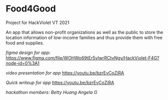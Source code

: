 # Food4Good
Project for HackViolet VT 2021

An app that allows non-profit organizations as well as the public to store the location information of low-income families and thus provide them with free food and supplies.

*figma design for app:*
https://www.figma.com/file/WOHWo69tEr5vlwrRCtvNgy/HackViolet-F4G?node-id=0%3A1

*video presentation for app*
https://youtu.be/bzrEvCoZiRA

*Quick writeup for app*
https://youtu.be/bzrEvCoZiRA

*hackathon members*:
*Betty Huang*  *Angela G*
